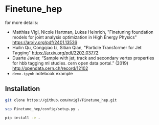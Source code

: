 # Finetune_hep

for more details: 
- Matthias Vigl, Nicole Hartman, Lukas Heinrich, "Finetuning foundation models for joint analysis optimization in High Energy Physics" https://arxiv.org/pdf/2401.13536 
- Huilin Qu, Congqiao Li, Sitian Qian, "Particle Transformer for Jet Tagging" https://arxiv.org/pdf/2202.03772
- Duarte Javier, “Sample with jet, track and secondary vertex properties for hbb tagging ml studies. cern open data portal.” (2019) http://opendata.cern.ch/record/12102
- `demo.ipynb` notebook example

## Installation


```bash
git clone https://github.com/mvigl/Finetune_hep.git

scp Finetune_hep/config/setup.py .

pip install -e .
```